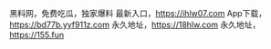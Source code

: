 黑料网，免费吃瓜，独家爆料
最新入口，https://ihlw07.com
App下载，https://bd77b.yyf911z.com
永久地址，https://18hlw.com
永久地址，https://155.fun
